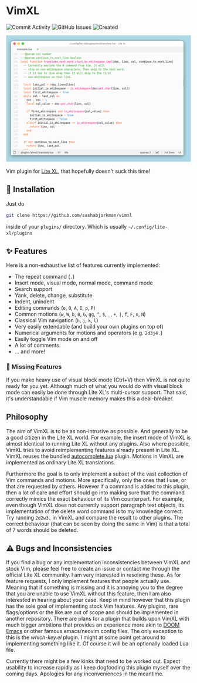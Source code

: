 # VimXL
![Commit Activity](https://img.shields.io/github/commit-activity/t/sashabjorkman/vimxl?label=Commits)
![GitHub Issues](https://img.shields.io/github/issues/sashabjorkman/vimxl?label=Issues)
![Created](https://img.shields.io/badge/Created-July%202025-%23EEE?style=flat)

![a teaser image of VimXL](teaser.png "LiteXL in action")

Vim plugin for [Lite XL](https://lite-xl.com/), that hopefully doesn't suck this time!

## 🚀 Installation
Just do 

```sh
git clone https://github.com/sashabjorkman/vimxl
```

inside of your `plugins/` directory.
Which is usually `~/.config/lite-xl/plugins`


## ✨ Features
Here is a non-exhaustive list of features currently implemented:
* The repeat command (`.`)
* Insert mode, visual mode, normal mode, command mode
* Search support
* Yank, delete, change, substitute
* Indent, unindent
* Editing commands (`o`, `O`, `A`, `I`, `p`, `P`)
* Common motions (`w`, `W`, `b`, `B`, `G`, `gg`, `^`, `$`, `_`, `+`, `|`, `f`, `F`, `n`, `N`)
* Classical Vim navigation (`h`, `j`, `k`, `l`)
* Very easily extendable (and build your own plugins on top of)
* Numerical arguments for motions and operators (e.g. `2d3j4.`)
* Easily toggle Vim mode on and off
* A lot of comments.
* ... and more!

### 🚫 Missing Features
If you make heavy use of visual block mode (Ctrl+V)
then VimXL is not quite ready for you yet.
Although much of what you would do with visual block mode
can easily be done through Lite XL's multi-cursor support.
That said, it's understandable if Vim muscle memory makes this a deal-breaker.

## Philosophy
The aim of VimXL is to be as non-intrusive as possible.
And generally to be a good citizen in the Lite XL world.
For example,
the insert mode of VimXL is almost
identical to running Lite XL without any plugins.
Also where possible,
VimXL tries to avoid reimplementing features already present in Lite XL.
VimXL reuses the bundled
[autocomplete.lua](https://github.com/lite-xl/lite-xl/blob/e8ecf9c40dc41f457543c799470cc85369a0ccf6/data/plugins/autocomplete.lua)
plugin.
Motions in VimXL are implemented as ordinary Lite XL translations.

Furthermore the goal is to only implement a subset
of the vast collection of Vim commands and motions.
More specifically, only the ones that I use, or that are requested by others.
However if a command is added to this plugin,
then a lot of care and effort should go into making sure that the command
correctly mimics the exact behaviour of its Vim counterpart.
For example,
even though VimXL does not currently support paragraph text objects,
its implementation of the delete word command is to my knowledge correct.
Try running `2d2w3.` in VimXL and compare the result to other plugins.
The correct behaviour (that can be seen by doing the same in Vim) is that
a total of 7 words should be deleted.

## ⚠️ Bugs and Inconsistencies
If you find a bug or any implementation
inconsistencies between VimXL and stock Vim,
please feel free to create an issue or contact
me through the official Lite XL community.
I am very interested in resolving these.
As for feature requests, I only implement features that people actually use.
Meaning that if something is missing and it is annoying you to the degree
that you are unable to use VimXL without this feature,
then I am also interested in hearing about your case.
Keep in mind however that this plugin has
the sole goal of implementing stock Vim features.
Any plugins, rare flags/options or the like are out
of scope and should be implemented in another repository.
There are plans for a plugin that builds upon VimXL with
much bigger ambitions that provides an experience more akin to
[DOOM Emacs](https://github.com/doomemacs/doomemacs)
or other famous emacs/neovim config files.
The only exception to this is the *which-key.el* plugin.
I might at some point get around to implementing something like it.
Of course it will be an optionally loaded Lua file.

Currently there might be a few kinks that need to be worked out.
Expect usability to increase rapidly as I keep dogfooding this plugin myself
over the coming days. Apologies for any inconveniences in the meantime.
